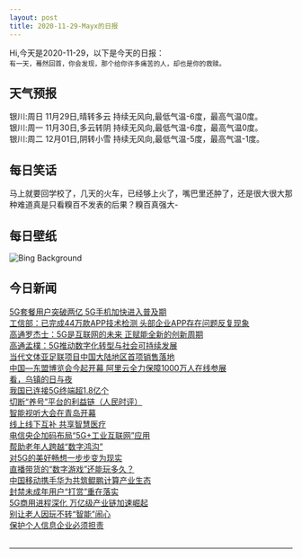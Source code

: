 ```yaml
---
layout: post
title: 2020-11-29-Mayx的日报
---
```


Hi,今天是2020-11-29，以下是今天的日报：<br><small>
有一天，蓦然回首，你会发现，那个给你许多痛苦的人，却也是你的救赎。</small><!--more-->
## 天气预报
银川:周日 11月29日,晴转多云 持续无风向,最低气温-6度，最高气温0度。<br>银川:周一 11月30日,多云转阴 持续无风向,最低气温-6度，最高气温0度。<br>银川:周二 12月01日,阴转小雪 持续无风向,最低气温-5度，最高气温-1度。
## 每日笑话
马上就要回学校了，几天的火车，已经够上火了，嘴巴里还肿了，还是很大很大那种难道真是只看糗百不发表的后果？糗百真强大-
## 每日壁纸
![Bing Background](https://cn.bing.com/th?id=OHR.ValCervara_EN-US8802099255_1920x1080.jpg&rf=LaDigue_1920x1080.jpg&pid=hp "Partly snow-covered slope in Val Cervara, an old-growth beech forest, Abruzzo, Italy (© Bruno D'Amicis/Minden Pictures)")
## 今日新闻

[5G套餐用户突破两亿 5G手机加快进入普及期](http://it.people.com.cn/n1/2020/1128/c1009-31947908.html)   
[工信部：已完成44万款APP技术检测 头部企业APP存在问题反复现象](http://it.people.com.cn/n1/2020/1127/c1009-31947757.html)   
[高通罗杰士：5G是互联网的未来 正赋能全新的创新周期](http://it.people.com.cn/n1/2020/1127/c1009-31947754.html)   
[高通孟樸：5G推动数字化转型与社会可持续发展](http://it.people.com.cn/n1/2020/1127/c1009-31947755.html)   
[当代文体亚足联项目中国大陆地区首项销售落地](http://it.people.com.cn/n1/2020/1127/c1009-31947719.html)   
[中国—东盟博览会今起开幕 阿里云全力保障1000万人在线参展](http://it.people.com.cn/n1/2020/1127/c1009-31947530.html)   
[看，乌镇的日与夜](http://it.people.com.cn/n1/2020/1127/c1009-31946928.html)   
[我国已连接5G终端超1.8亿个](http://it.people.com.cn/n1/2020/1127/c1009-31946866.html)   
[切断“养号”平台的利益链（人民时评）](http://it.people.com.cn/n1/2020/1127/c1009-31946876.html)   
[智能视听大会在青岛开幕](http://it.people.com.cn/n1/2020/1127/c1009-31946867.html)   
[线上线下互补 共享智慧医疗](http://it.people.com.cn/n1/2020/1127/c1009-31946877.html)   
[电信央企加码布局“5G+工业互联网”应用](http://it.people.com.cn/n1/2020/1127/c1009-31946653.html)   
[帮助老年人跨越“数字鸿沟”](http://it.people.com.cn/n1/2020/1127/c1009-31946531.html)   
[对5G的美好畅想一步步变为现实](http://it.people.com.cn/n1/2020/1127/c1009-31946452.html)   
[直播带货的“数字游戏”还能玩多久？](http://it.people.com.cn/n1/2020/1127/c1009-31946625.html)   
[中国移动携手华为共筑鲲鹏计算产业生态](http://it.people.com.cn/n1/2020/1127/c1009-31946630.html)   
[封禁未成年用户“打赏”重在落实](http://it.people.com.cn/n1/2020/1127/c1009-31946520.html)   
[5G商用进程深化 万亿级产业链加速崛起](http://it.people.com.cn/n1/2020/1127/c1009-31946664.html)   
[别让老人因玩不转“智能”闹心](http://it.people.com.cn/n1/2020/1127/c1009-31946499.html)   
[保护个人信息企业必须担责](http://it.people.com.cn/n1/2020/1127/c1009-31946522.html)   
<br />

***

<small></small>
